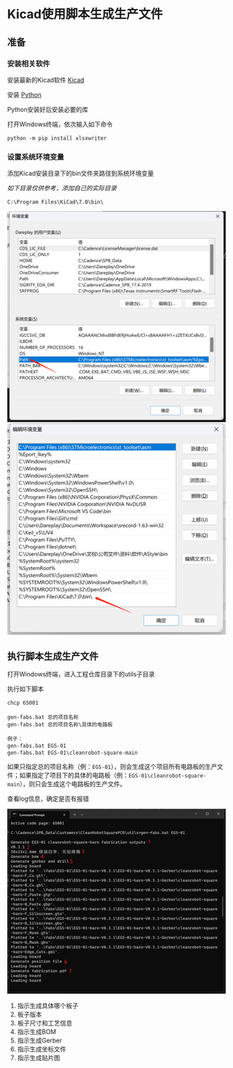 # Kicad使用脚本生成生产文件

## 准备

### 安装相关软件

安装最新的Kicad软件 [Kicad](https://www.kicad.org/)

安装 [Python](https://www.python.org/)

Python安装好后安装必要的库

打开Windows终端，依次输入如下命令

```
python -m pip install xlsxwriter
```

### 设置系统环境变量

添加Kicad安装目录下的bin文件夹路径到系统环境变量

*如下目录仅供参考，添加自己的实际目录*

```
C:\Program Files\KiCad\7.0\bin\
```

![image](image/kicad-script-gen-fabs-1.png)
![image](image/kicad-script-gen-fabs-2.png)

## 执行脚本生成生产文件

打开Windows终端，进入工程仓库目录下的utils子目录

执行如下脚本

```
chcp 65001

gen-fabs.bat 总的项目名称
gen-fabs.bat 总的项目名称\具体的电路板

例子：
gen-fabs.bat EGS-01
gen-fabs.bat EGS-01\cleanrobot-square-main
```

如果只指定总的项目名称（例：`EGS-01`），则会生成这个项目所有电路板的生产文件；如果指定了项目下的具体的电路板（例：`EGS-01\cleanrobot-square-main`），则只会生成这个电路板的生产文件。

查看log信息，确定是否有报错

![image](image/kicad-script-gen-fabs-3.png)

1. 指示生成具体哪个板子
2. 板子版本
3. 板子尺寸和工艺信息
4. 指示生成BOM
5. 指示生成Gerber
6. 指示生成坐标文件
7. 指示生成贴片图
